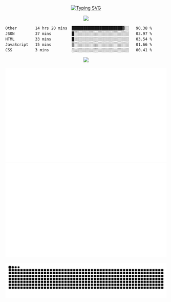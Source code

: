 <p align="center">
<a href="https://github.com/vxsin"><img src="https://readme-typing-svg.demolab.com?font=Minecraftia&pause=1000&center=true&vCenter=true&random=false&width=434&lines=%F0%9F%91%8B+my+name+is+Luis;I+%E2%99%A5%EF%B8%8F+Java" alt="Typing SVG" /></a>
</p>
<a href="">
  <p align="center">
    <img align="center" src="https://lanyard.cnrad.dev/api/531896089096486922?borderRadius=30px" />
  </p>
</a>

<!--START_SECTION:waka-->

```txt
Other        14 hrs 20 mins  ██████████████████████▓░░   90.38 %
JSON         37 mins         █░░░░░░░░░░░░░░░░░░░░░░░░   03.97 %
HTML         33 mins         █░░░░░░░░░░░░░░░░░░░░░░░░   03.54 %
JavaScript   15 mins         ▒░░░░░░░░░░░░░░░░░░░░░░░░   01.66 %
CSS          3 mins          ░░░░░░░░░░░░░░░░░░░░░░░░░   00.41 %
```

<!--END_SECTION:waka-->

<!--- Picture --->
<p align="center">
<img src="https://github.com/vxnsin/vxnsin/blob/main/picture/rep.gif" />
  </p align="center">
<!--- Stat Github --->
<p align="center">
<img src="https://github.com/vxnsin/github-stats/blob/master/generated/overview.svg#gh-dark-mode-only"/>
<img src="https://github.com/vxnsin/github-stats/blob/master/generated/languages.svg#gh-dark-mode-only"/>
</p>
</a>
<img alt="github contribution grid snake animation" src="https://raw.githubusercontent.com/vxnsin/vxnsin/output/github-contribution-grid-snake-dark.svg">

